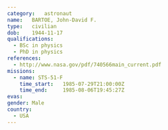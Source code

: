 ```yaml
---
category:	astronaut
name:	BARTOE, John-David F.
type:	civilian
dob:	1944-11-17
qualifications:
  - BSc in physics
  - PhD in physics
references:
  - http://www.nasa.gov/pdf/740566main_current.pdf
missions:
  - name: STS-51-F
    time_start:   1985-07-29T21:00:00Z
    time_end:     1985-08-06T19:45:27Z
evas:
gender:	Male
country:
  - USA
---
```

